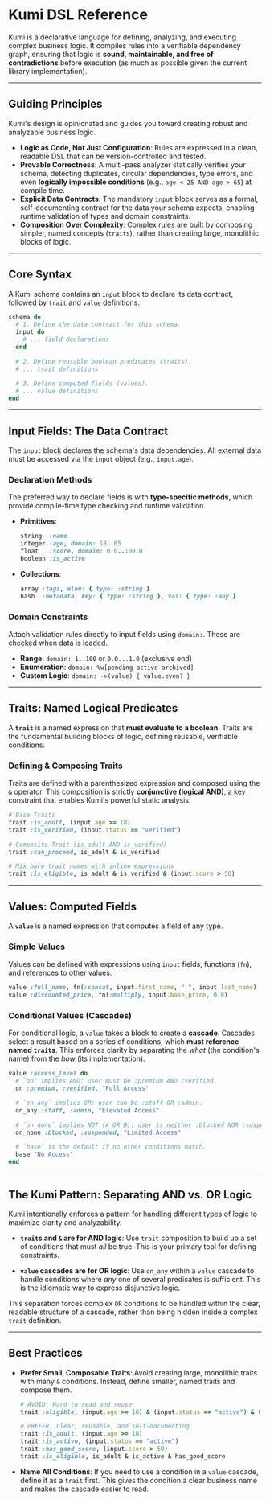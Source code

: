# Kumi DSL Reference

Kumi is a declarative language for defining, analyzing, and executing complex business logic. It compiles rules into a verifiable dependency graph, ensuring that logic is **sound, maintainable, and free of contradictions** before execution (as much as possible given the current library implementation).

-----

## Guiding Principles

Kumi's design is opinionated and guides you toward creating robust and analyzable business logic.

  * **Logic as Code, Not Just Configuration**: Rules are expressed in a clean, readable DSL that can be version-controlled and tested.
  * **Provable Correctness**: A multi-pass analyzer statically verifies your schema, detecting duplicates, circular dependencies, type errors, and even **logically impossible conditions** (e.g., `age < 25 AND age > 65`) at compile time.
  * **Explicit Data Contracts**: The mandatory `input` block serves as a formal, self-documenting contract for the data your schema expects, enabling runtime validation of types and domain constraints.
  * **Composition Over Complexity**: Complex rules are built by composing simpler, named concepts (`trait`s), rather than creating large, monolithic blocks of logic.

-----

## Core Syntax

A Kumi schema contains an `input` block to declare its data contract, followed by `trait` and `value` definitions.

```ruby
schema do
  # 1. Define the data contract for this schema.
  input do
    # ... field declarations
  end

  # 2. Define reusable boolean predicates (traits).
  # ... trait definitions

  # 3. Define computed fields (values).
  # ... value definitions
end
```

-----

## Input Fields: The Data Contract

The `input` block declares the schema's data dependencies. All external data must be accessed via the `input` object (e.g., `input.age`).

### **Declaration Methods**

The preferred way to declare fields is with **type-specific methods**, which provide compile-time type checking and runtime validation.

  * **Primitives**:
    ```ruby
    string  :name
    integer :age, domain: 18..65
    float   :score, domain: 0.0..100.0
    boolean :is_active
    ```
  * **Collections**:
    ```ruby
    array :tags, elem: { type: :string }
    hash  :metadata, key: { type: :string }, val: { type: :any }
    ```

### **Domain Constraints**

Attach validation rules directly to input fields using `domain:`. These are checked when data is loaded.

  * **Range**: `domain: 1..100` or `0.0...1.0` (exclusive end)
  * **Enumeration**: `domain: %w[pending active archived]`
  * **Custom Logic**: `domain: ->(value) { value.even? }`

-----

## Traits: Named Logical Predicates

A **`trait`** is a named expression that **must evaluate to a boolean**. Traits are the fundamental building blocks of logic, defining reusable, verifiable conditions.

### **Defining & Composing Traits**

Traits are defined with a parenthesized expression and composed using the `&` operator. This composition is strictly **conjunctive (logical AND)**, a key constraint that enables Kumi's powerful static analysis.

```ruby
# Base Traits
trait :is_adult, (input.age >= 18)
trait :is_verified, (input.status == "verified")

# Composite Trait (is_adult AND is_verified)
trait :can_proceed, is_adult & is_verified

# Mix bare trait names with inline expressions
trait :is_eligible, is_adult & is_verified & (input.score > 50)
```

-----

## Values: Computed Fields

A **`value`** is a named expression that computes a field of any type.

### **Simple Values**

Values can be defined with expressions using `input` fields, functions (`fn`), and references to other values.

```ruby
value :full_name, fn(:concat, input.first_name, " ", input.last_name)
value :discounted_price, fn(:multiply, input.base_price, 0.8)
```

### **Conditional Values (Cascades)**

For conditional logic, a `value` takes a block to create a **cascade**. Cascades select a result based on a series of conditions, which **must reference named `trait`s**. This enforces clarity by separating the *what* (the condition's name) from the *how* (its implementation).

```ruby
value :access_level do
  # `on` implies AND: user must be :premium AND :verified.
  on :premium, :verified, "Full Access"

  # `on_any` implies OR: user can be :staff OR :admin.
  on_any :staff, :admin, "Elevated Access"

  # `on_none` implies NOT (A OR B): user is neither :blocked NOR :suspended.
  on_none :blocked, :suspended, "Limited Access"

  # `base` is the default if no other conditions match.
  base "No Access"
end
```

-----

## The Kumi Pattern: Separating AND vs. OR Logic

Kumi intentionally enforces a pattern for handling different types of logic to maximize clarity and analyzability.

  * **`trait`s and `&` are for AND logic**: Use `trait` composition to build up a set of conditions that must *all* be true. This is your primary tool for defining constraints.

  * **`value` cascades are for OR logic**: Use `on_any` within a `value` cascade to handle conditions where *any* one of several predicates is sufficient. This is the idiomatic way to express disjunctive logic.

This separation forces complex `OR` conditions to be handled within the clear, readable structure of a cascade, rather than being hidden inside a complex `trait` definition.

-----

## Best Practices

  * **Prefer Small, Composable Traits**: Avoid creating large, monolithic traits with many `&` conditions. Instead, define smaller, named traits and compose them.

    ```ruby
    # AVOID: Hard to read and reuse
    trait :eligible, (input.age >= 18) & (input.status == "active") & (input.score > 50)

    # PREFER: Clear, reusable, and self-documenting
    trait :is_adult, (input.age >= 18)
    trait :is_active, (input.status == "active")
    trait :has_good_score, (input.score > 50)
    trait :is_eligible, is_adult & is_active & has_good_score
    ```

  * **Name All Conditions**: If you need to use a condition in a `value` cascade, define it as a `trait` first. This gives the condition a clear business name and makes the cascade easier to read.